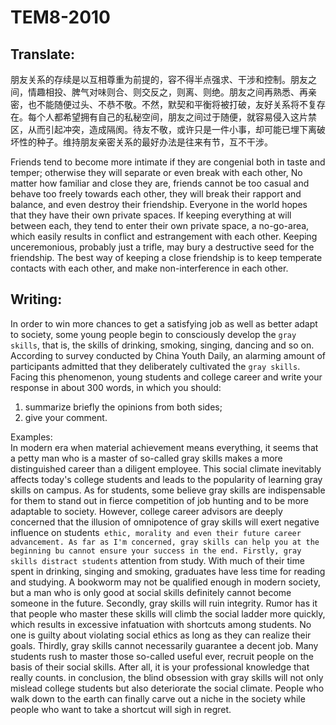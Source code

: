 
# TEM8-2010  
## Translate:  
朋友关系的存续是以互相尊重为前提的，容不得半点强求、干涉和控制。朋友之间，情趣相投、脾气对味则合、则交反之，则离、则绝。朋友之间再熟悉、再亲密，也不能随便过头、不恭不敬。不然，默契和平衡将被打破，友好关系将不复存在。每个人都希望拥有自己的私秘空间，朋友之间过于随便，就容易侵入这片禁区，从而引起冲突，造成隔阂。待友不敬，或许只是一件小事，却可能已埋下离破坏性的种子。维持朋友亲密关系的最好办法是往来有节，互不干涉。

Friends tend to become more intimate if they are congenial both in taste and temper; otherwise they will separate or even break with each other, No matter how familiar and close they are, friends cannot be too casual and behave too freely towards each other, they will break their rapport and balance, and even destroy their friendship. Everyone in the world hopes that they have their own private spaces. If keeping everything at will between each, they tend to enter their own private space, a no-go-area, which easily results in conflict and estrangement with each other. Keeping unceremonious, probably just a trifle, may bury a destructive seed for the friendship. The best way of keeping a close friendship is to keep temperate contacts with each other, and make non-interference in each other. 

## Writing:  
  In order to win more chances to get a satisfying job as well as better adapt to society, some young people begin to consciously develop the `gray skills`, that is, the skills of drinking,  smoking, singing, dancing and so on. According to survey conducted by China Youth Daily, an alarming amount of participants admitted that they deliberately cultivated the `gray skills`. Facing this phenomenon, young students and college career and write your response in about 300 words, in which you should:
1. summarize briefly the opinions from both sides;  
2. give your comment.  

Examples:  
  In modern era when material achievement means everything, it seems that a petty man who is a master of so-called gray skills makes  a more distinguished career than a diligent employee. This social climate inevitably affects today's college students and leads to the popularity  of learning gray skills on campus. As for students, some believe gray skills are indispensable for them to stand out in fierce competition of job hunting and to be more adaptable to society. However, college career advisors are deeply concerned that the illusion of omnipotence of gray skills will exert negative influence on students` ethic, morality and even their future career advancement.
  As far as I'm concerned, gray skills can help you at the beginning bu cannot ensure your success in the end. Firstly, gray skills distract students` attention from study. With much of their time spent in drinking, singing and smoking, graduates have less time for reading and studying.  A bookworm may not be qualified enough in modern society, but a man who is only good at social skills definitely cannot become someone in the future. Secondly, gray skills will ruin integrity. Rumor has it that people who master these skills will climb the social ladder more quickly, which results in excessive infatuation with shortcuts among students. No one is guilty about violating social ethics as long as they can realize their goals. Thirdly, gray skills cannot necessarily guarantee a decent job. Many students rush to master those so-called useful ever, recruit people on the basis of their social skills. After all, it is your professional knowledge that really counts.
  in conclusion, the blind obsession with gray skills will not only mislead college students but also deteriorate the social climate. People who walk down to the earth can finally carve out a niche in the society while people who want to take a shortcut will sigh in regret.
